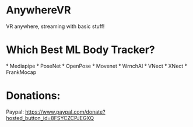 # AnywhereVR
VR anywhere, streaming with basic stuff!

# Which Best ML Body Tracker?
° Mediapipe
° PoseNet
° OpenPose
° Movenet
° WrnchAI
° VNect
° XNect
° FrankMocap

# Donations:
Paypal: https://www.paypal.com/donate?hosted_button_id=8FSYCZCPJEGXQ
